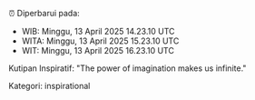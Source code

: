⏰ Diperbarui pada:
- WIB: Minggu, 13 April 2025 14.23.10 UTC
- WITA: Minggu, 13 April 2025 15.23.10 UTC
- WIT: Minggu, 13 April 2025 16.23.10 UTC

Kutipan Inspiratif:
"The power of imagination makes us infinite."


Kategori: inspirational

